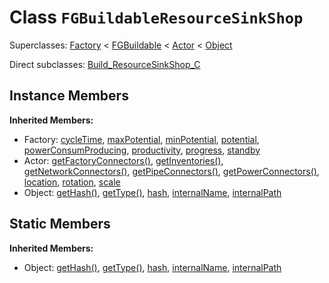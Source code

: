 # Class <code>FGBuildableResourceSinkShop</code>

Superclasses: <a href="Factory.md">Factory</a> < <a href="FGBuildable.md">FGBuildable</a> < <a href="Actor.md">Actor</a> < <a href="Object.md">Object</a>

Direct subclasses: <a href="Build_ResourceSinkShop_C.md">Build_ResourceSinkShop_C</a>


## Instance Members
<b>Inherited Members:</b>
- Factory: <a href="Factory.md#user-content-cycle-time">cycleTime</a>, <a href="Factory.md#user-content-max-potential">maxPotential</a>, <a href="Factory.md#user-content-min-potential">minPotential</a>, <a href="Factory.md#user-content-potential">potential</a>, <a href="Factory.md#user-content-power-consum-producing">powerConsumProducing</a>, <a href="Factory.md#user-content-productivity">productivity</a>, <a href="Factory.md#user-content-progress">progress</a>, <a href="Factory.md#user-content-standby">standby</a>
- Actor: <a href="Actor.md#user-content-get-factory-connectors">getFactoryConnectors()</a>, <a href="Actor.md#user-content-get-inventories">getInventories()</a>, <a href="Actor.md#user-content-get-network-connectors">getNetworkConnectors()</a>, <a href="Actor.md#user-content-get-pipe-connectors">getPipeConnectors()</a>, <a href="Actor.md#user-content-get-power-connectors">getPowerConnectors()</a>, <a href="Actor.md#user-content-location">location</a>, <a href="Actor.md#user-content-rotation">rotation</a>, <a href="Actor.md#user-content-scale">scale</a>
- Object: <a href="Object.md#user-content-get-hash">getHash()</a>, <a href="Object.md#user-content-get-type">getType()</a>, <a href="Object.md#user-content-hash">hash</a>, <a href="Object.md#user-content-internal-name">internalName</a>, <a href="Object.md#user-content-internal-path">internalPath</a>
## Static Members
<b>Inherited Members:</b>
- Object: <a href="Object.md#user-content-s-get-hash">getHash()</a>, <a href="Object.md#user-content-s-get-type">getType()</a>, <a href="Object.md#user-content-s-hash">hash</a>, <a href="Object.md#user-content-s-internal-name">internalName</a>, <a href="Object.md#user-content-s-internal-path">internalPath</a>